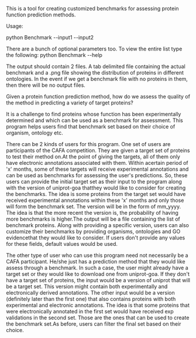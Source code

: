 This is a tool for creating customized benchmarks for assessing protein function prediction methods. 

Usage:

python Benchmark --input1 <filename or time point> --input2 <filename or time point>

There are a bunch of optional parameters too. To view the entire list type the following:
python Benchmark --help

The output should contain 2 files. A tab delimited file containing the actual benchmark and a .png file showing the distribution of proteins in different ontologies. In the event if we get a benchmark file with no proteins in them, then there will be no output files.

Given a protein function prediction method, how do we assess the quality of the method in predicting a variety of target proteins?

It is a challenge to find proteins whose function has been experimentally determined and which can be used as a benchmark for assessment. This program helps users find that benchmark set based on their choice of organism, ontology etc. 

There can be 2 kinds of users for this program. One set of users are participants of the CAFA competition. They are given a target set of proteins to test their method on.At the point of giving the targets, all of them only have electronic annotations associated with them. Within acertain period of 'x' months, some of these targets will receive experimental annotations and can be used as benchmarks for assessing the user's predictions. So, these users can provide the initial target set as their input to the program along with the version of uniprot-goa thatthey would like to consider for creating the benchmarks. The idea is some proteins from the target set would have received experimental annotations within these 'x' months and only those will form the benchmark set. The version will be in the form of mm_yyyy. The idea is that the more recent the version is, the probability of having more benchmarks is higher.The output will be a file containing the list of benchmark proteins. Along with providing a specific version, users can also customize their benchmarks by providing organisms, ontologies and GO evidencethat they would like to consider. If users don't provide any values for these fields, default values would be used.

The other type of user who can use this program need not necessarily be a CAFA participant. He/she just has a prediction method that they would like assess through a benchmark. In such a case, the user might already have a target set or they would like to download one from uniprot-goa. If they don't have a target set of proteins, the input would be a version of uniprot that will be a target set. This version might contain both experimentally and electronically derived annotations. The other input would be a version (definitely later than the first one) that also contains proteins with both experimental and electronic annotations. The idea is that some proteins that were electronically annotated in the first set would have received exp validations in the second set. Those are the ones that can be used to create the benchmark set.As before, users can filter the final set based on their choice.


